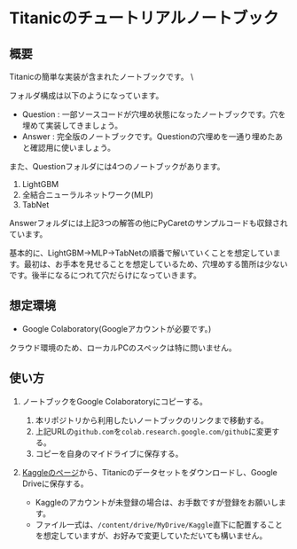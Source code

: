 # Titanicのチュートリアルノートブック

## 概要
Titanicの簡単な実装が含まれたノートブックです。 \

フォルダ構成は以下のようになっています。
- Question : 一部ソースコードが穴埋め状態になったノートブックです。穴を埋めて実装してきましょう。
- Answer : 完全版のノートブックです。Questionの穴埋めを一通り埋めたあと確認用に使いましょう。

また、Questionフォルダには4つのノートブックがあります。
1. LightGBM
2. 全結合ニューラルネットワーク(MLP)
3. TabNet

Answerフォルダには上記3つの解答の他にPyCaretのサンプルコードも収録されています。

基本的に、LightGBM→MLP→TabNetの順番で解いていくことを想定しています。最初は、お手本を見せることを想定しているため、穴埋めする箇所は少ないです。後半になるにつれて穴だらけになっていきます。

## 想定環境

- Google Colaboratory(Googleアカウントが必要です。)

クラウド環境のため、ローカルPCのスペックは特に問いません。

## 使い方

1. ノートブックをGoogle Colaboratoryにコピーする。
   1. 本リポジトリから利用したいノートブックのリンクまで移動する。
   2. 上記URLの`github.com`を`colab.research.google.com/github`に変更する。
   3. コピーを自身のマイドライブに保存する。

2. [Kaggleのページ](https://www.kaggle.com/c/titanic)から、Titanicのデータセットをダウンロードし、Google Driveに保存する。
   - Kaggleのアカウントが未登録の場合は、お手数ですが登録をお願いします。
   - ファイル一式は、`/content/drive/MyDrive/Kaggle`直下に配置することを想定していますが、お好みで変更していただいても構いません。




